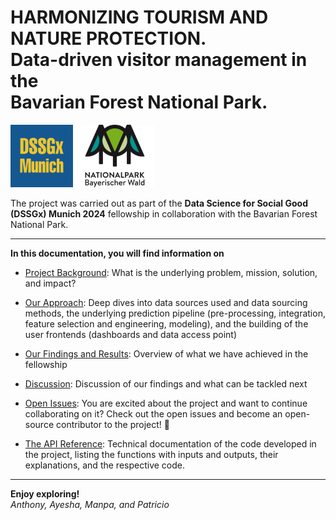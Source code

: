# **HARMONIZING TOURISM AND NATURE PROTECTION.** <br> Data-driven visitor management in the <br> Bavarian Forest National Park.


![DSSGx Logo](asset/DSSGx_Logo.png) ![Bavarian Forest National Park Logo](asset/NP_Logo.png) 


The project was carried out as part of the **Data Science for Social Good (DSSGx) Munich 2024** fellowship in collaboration with the Bavarian Forest National Park.

---

**In this documentation, you will find information on**

- [Project Background](project-factsheet.md): What is the underlying problem, mission, solution, and impact?

- [Our Approach](approach/index.md): Deep dives into data sources used and data sourcing methods, the underlying prediction pipeline (pre-processing, integration, feature selection and engineering, modeling), and the building of the user frontends (dashboards and data access point)

- [Our Findings and Results](findings-and-results.md): Overview of what we have achieved in the fellowship

- [Discussion](limitations-and-challenges.md): Discussion of our findings and what can be tackled next

- [Open Issues](open-issues.md): You are excited about the project and want to continue collaborating on it? Check out the open issues and become an open-source contributor to the project! 🚀 

- [The API Reference](api-reference.md): Technical documentation of the code developed in the project, listing the functions with inputs and outputs, their explanations, and the respective code.


---

**Enjoy exploring!** <br>
*Anthony, Ayesha, Manpa, and Patricio*